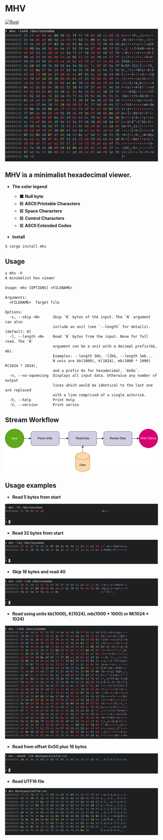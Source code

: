# MHV
[![Rust](https://github.com/jgardona/mhv/actions/workflows/rust.yml/badge.svg)](https://github.com/jgardona/mhv/actions/workflows/rust.yml)

<div align="center">
<img src="images/demo.png"/>
</div>

## **MHV** is a minimalist hexadecimal viewer.

* **The color legend**
  
  *  ⬛ **Null byte**
  *  🟦 **ASCII Printable Characters**
  *  🟩 **Space Characters**
  *  🟩 **Control Characters**
  *  🟥 **ASCII Extended Codes**
  


* **Install**

```
$ cargo install mhv
```

## Usage

```
❯ mhv -h
A minimalist hex viewer

Usage: mhv [OPTIONS] <FILENAME>

Arguments:
  <FILENAME>  Target file

Options:
  -s, --skip <N>      Skip `N` bytes of the input. The `N` argument can also
                      include an unit (see `--length` for details). [default: 0]
  -l, --length <N>    Read `N` bytes from the input. None for full read. The `N`
                      argument can be a unit with a decimal prefix(kb, mb).
                      Examples: --length 3kb, -l3kb, --length 1mb...
                      N unis are kb(1000), K(1024), mb(1000 * 1000) M(1024 * 1024),
                      and a prefix 0x for hexadecimal, `0x0a`.
  -n, --no-squeezing  Displays all input data. Otherwise any number of output
                      lines which would be identical to the last one are replaced
                      with a line comprised of a single asterisk.
  -h, --help          Print help
  -V, --version       Print versio
```
## Stream Workflow

![](images/mhv-dataflow.png)

## Usage examples

* **Read 5 bytes from start**

![](images/read5.png)


* **Read 32 bytes from start**

![](images/read32fromstart.png)

* **Skip 16 bytes and read 40**

![](images/skip16andread40.png)

* **Read using units kb(1000), K(1024), mb(1000 * 1000) or M(1024 * 1024)**

![](images/read1kb.png)

* **Read from offset 0x50 plus 16 bytes**

![](images/off0x50-32bytes.png)

* **Read UTF16 file**

![](images/readutf16.png)

